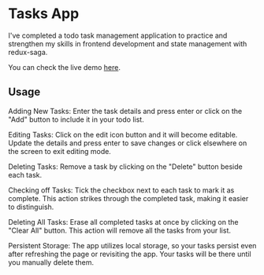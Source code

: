 # Tasks App

I've completed a todo task management application to practice and strengthen my skills in frontend development and state management with redux-saga.

You can check the live demo [here](https://serhatbek.github.io/saga-todo-app/).

## Usage

Adding New Tasks: Enter the task details and press enter or click on the "Add" button to include it in your todo list.

Editing Tasks: Click on the edit icon button and it will become editable. Update the details and press enter to save changes or click elsewhere on the screen to exit editing mode.

Deleting Tasks: Remove a task by clicking on the "Delete" button beside each task.

Checking off Tasks: Tick the checkbox next to each task to mark it as complete. This action strikes through the completed task, making it easier to distinguish.

Deleting All Tasks: Erase all completed tasks at once by clicking on the "Clear All" button. This action will remove all the tasks from your list.

Persistent Storage: The app utilizes local storage, so your tasks persist even after refreshing the page or revisiting the app. Your tasks will be there until you manually delete them.
